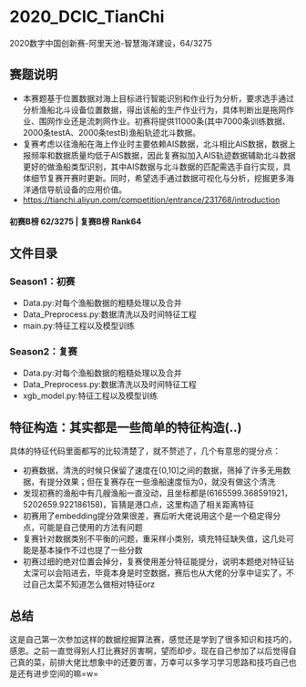 # 2020_DCIC_TianChi
2020数字中国创新赛-阿里天池-智慧海洋建设，64/3275
## 赛题说明
* 本赛题基于位置数据对海上目标进行智能识别和作业行为分析，要求选手通过分析渔船北斗设备位置数据，得出该船的生产作业行为，具体判断出是拖网作业、围网作业还是流刺网作业。初赛将提供11000条(其中7000条训练数据、2000条testA、2000条testB)渔船轨迹北斗数据。
* 复赛考虑以往渔船在海上作业时主要依赖AIS数据，北斗相比AIS数据，数据上报频率和数据质量均低于AIS数据，因此复赛拟加入AIS轨迹数据辅助北斗数据更好的做渔船类型识别，其中AIS数据与北斗数据的匹配需选手自行实现，具体细节复赛开赛时更新。同时，希望选手通过数据可视化与分析，挖掘更多海洋通信导航设备的应用价值。
* https://tianchi.aliyun.com/competition/entrance/231768/introduction
#### 初赛B榜 62/3275 | 复赛B榜 Rank64
## 文件目录
### Season1：初赛
- Data.py:对每个渔船数据的粗糙处理以及合并
- Data_Preprocess.py:数据清洗以及时间特征工程
- main.py:特征工程以及模型训练
### Season2：复赛
- Data.py:对每个渔船数据的粗糙处理以及合并
- Data_Preprocess.py:数据清洗以及时间特征工程
- xgb_model.py:特征工程以及模型训练
## 特征构造：其实都是一些简单的特征构造(..)
具体的特征代码里面都写的比较清楚了，就不赘述了，几个有意思的提分点：
* 初赛数据，清洗的时候只保留了速度在(0,10]之间的数据，筛掉了许多无用数据，有提分效果；但在复赛存在一些渔船速度恒为0，就没有做这个清洗
* 发现初赛的渔船中有几艘渔船一直没动，且坐标都是(6165599.368591921，5202659.922186158)，盲猜是港口点，这里构造了相关距离特征
* 初赛用了embedding提分效果很差，赛后听大佬说用这个是一个稳定得分点，可能是自己使用的方法有问题
* 复赛针对数据类别不平衡的问题，重采样小类别，填充特征缺失值，这几处可能是基本操作不过也提了一些分数
* 初赛过细的绝对位置会掉分，复赛使用差分特征能提分，说明本题绝对特征钻太深可以会陷进去，毕竟本身是时空数据，赛后也从大佬的分享中证实了，不过自己太菜不知道怎么做相对特征orz
## 总结
这是自己第一次参加这样的数据挖掘算法赛，感觉还是学到了很多知识和技巧的，感恩。之前一直觉得别人打比赛好厉害啊，望而却步。现在自己参加了以后觉得自己真的菜，前排大佬比想象中的还要厉害，万幸可以多学习学习思路和技巧自己也是还有进步空间的嘛=w=
